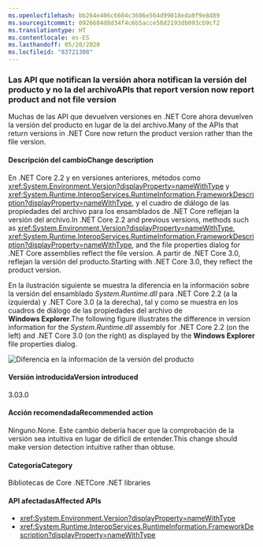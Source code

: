 ```yaml
---
ms.openlocfilehash: bb264e406c6604c3606e564d99018eda0f9e8d89
ms.sourcegitcommit: 0926684d8d34f4c6b5acce58d2193db093cb9cf2
ms.translationtype: HT
ms.contentlocale: es-ES
ms.lasthandoff: 05/20/2020
ms.locfileid: "83721308"
---
```

### <a name="apis-that-report-version-now-report-product-and-not-file-version"></a><span data-ttu-id="2f866-101">Las API que notifican la versión ahora notifican la versión del producto y no la del archivo</span><span class="sxs-lookup"><span data-stu-id="2f866-101">APIs that report version now report product and not file version</span></span>

<span data-ttu-id="2f866-102">Muchas de las API que devuelven versiones en .NET Core ahora devuelven la versión del producto en lugar de la del archivo.</span><span class="sxs-lookup"><span data-stu-id="2f866-102">Many of the APIs that return versions in .NET Core now return the product version rather than the file version.</span></span>

#### <a name="change-description"></a><span data-ttu-id="2f866-103">Descripción del cambio</span><span class="sxs-lookup"><span data-stu-id="2f866-103">Change description</span></span>

<span data-ttu-id="2f866-104">En .NET Core 2.2 y en versiones anteriores, métodos como <xref:System.Environment.Version?displayProperty=nameWithType> y <xref:System.Runtime.InteropServices.RuntimeInformation.FrameworkDescription?displayProperty=nameWithType>, y el cuadro de diálogo de las propiedades del archivo para los ensamblados de .NET Core reflejan la versión del archivo.</span><span class="sxs-lookup"><span data-stu-id="2f866-104">In .NET Core 2.2 and previous versions, methods such as <xref:System.Environment.Version?displayProperty=nameWithType>, <xref:System.Runtime.InteropServices.RuntimeInformation.FrameworkDescription?displayProperty=nameWithType>, and the file properties dialog for .NET Core assemblies reflect the file version.</span></span> <span data-ttu-id="2f866-105">A partir de .NET Core 3.0, reflejan la versión del producto.</span><span class="sxs-lookup"><span data-stu-id="2f866-105">Starting with .NET Core 3.0, they reflect the product version.</span></span>

<span data-ttu-id="2f866-106">En la ilustración siguiente se muestra la diferencia en la información sobre la versión del ensamblado *System.Runtime.dll* para .NET Core 2.2 (a la izquierda) y .NET Core 3.0 (a la derecha), tal y como se muestra en los cuadros de diálogo de las propiedades del archivo de **Windows Explorer**.</span><span class="sxs-lookup"><span data-stu-id="2f866-106">The following figure illustrates the difference in version information for the *System.Runtime.dll* assembly for .NET Core 2.2 (on the left) and .NET Core 3.0 (on the right) as displayed by the **Windows Explorer** file properties dialog.</span></span>

![Diferencia en la información de la versión del producto](~/docs/images/core-changes/corefx/version-information-changes/file-details.png)

#### <a name="version-introduced"></a><span data-ttu-id="2f866-108">Versión introducida</span><span class="sxs-lookup"><span data-stu-id="2f866-108">Version introduced</span></span>

<span data-ttu-id="2f866-109">3.0</span><span class="sxs-lookup"><span data-stu-id="2f866-109">3.0</span></span>

#### <a name="recommended-action"></a><span data-ttu-id="2f866-110">Acción recomendada</span><span class="sxs-lookup"><span data-stu-id="2f866-110">Recommended action</span></span>

<span data-ttu-id="2f866-111">Ninguno.</span><span class="sxs-lookup"><span data-stu-id="2f866-111">None.</span></span> <span data-ttu-id="2f866-112">Este cambio debería hacer que la comprobación de la versión sea intuitiva en lugar de difícil de entender.</span><span class="sxs-lookup"><span data-stu-id="2f866-112">This change should make version detection intuitive rather than obtuse.</span></span>

#### <a name="category"></a><span data-ttu-id="2f866-113">Categoría</span><span class="sxs-lookup"><span data-stu-id="2f866-113">Category</span></span>

<span data-ttu-id="2f866-114">Bibliotecas de Core .NET</span><span class="sxs-lookup"><span data-stu-id="2f866-114">Core .NET libraries</span></span>

#### <a name="affected-apis"></a><span data-ttu-id="2f866-115">API afectadas</span><span class="sxs-lookup"><span data-stu-id="2f866-115">Affected APIs</span></span>

- <xref:System.Environment.Version?displayProperty=nameWithType>
- <xref:System.Runtime.InteropServices.RuntimeInformation.FrameworkDescription?displayProperty=nameWithType>

<!--

#### Affected APIs

- `P:System.Environment.Version`
- `P:System.Runtime.InteropServices.RuntimeInformation.FrameworkDescription`

-->
